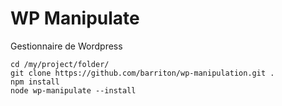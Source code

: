 # WP Manipulate

Gestionnaire de Wordpress

```
cd /my/project/folder/
git clone https://github.com/barriton/wp-manipulation.git .
npm install
node wp-manipulate --install
```